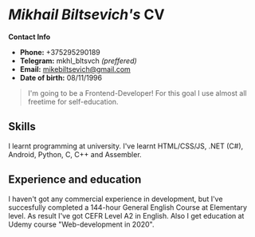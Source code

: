 # *Mikhail Biltsevich's* CV


**Contact Info**
* **Phone:** +375295290189
* **Telegram:** mkhl_bltsvch *(preffered)*
* **Email:** mikebiltsevich@gmail.com
* **Date of birth:** 08/11/1996

>I'm going to be a Frontend-Developer! For this goal I use almost all freetime for self-education.

## Skills

I learnt programming at university. I've learnt HTML/CSS/JS, .NET (C#), Android, Python, C, C++ and Assembler.

## Experience and education

I haven't got any commercial experience in development, but I've succesfully completed a 144-hour General English Course at Elementary level. As result I've got CEFR Level A2 in English. Also I get education at Udemy course "Web-development in 2020".